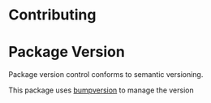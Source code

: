 # Contributing

# Package Version

Package version control conforms to semantic versioning.

This package uses [bumpversion](https://github.com/peritus/bumpversion) to manage the version

